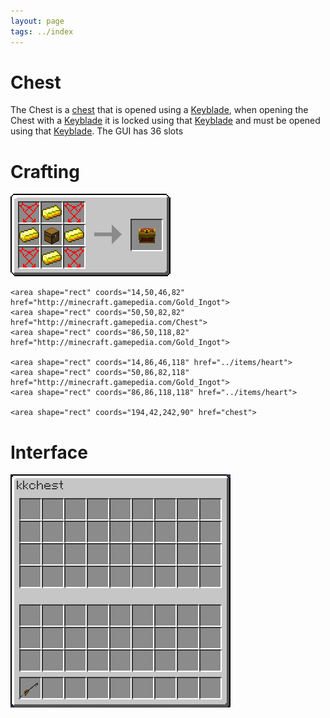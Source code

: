 ```yaml
---
layout: page
tags: ../index
---
```

# Chest

The Chest is a [chest](http://minecraft.gamepedia.com/Chest) that is opened using a [Keyblade](../keyblades/keyblades), when opening the Chest with a [Keyblade](../keyblades/keyblades) it is locked using that [Keyblade](../keyblades/keyblades) and must be opened using that [Keyblade](../keyblades/keyblades).
The GUI has 36 slots

# Crafting

<img src="../images/crafting/chest.png" usemap="#items">
<map name="items">
    <area shape="rect" coords="14,14,46,46" href="../items/heart">
    <area shape="rect" coords="50,14,82,46" href="http://minecraft.gamepedia.com/Gold_Ingot">
    <area shape="rect" coords="86,14,118,46" href="../items/heart">
    
    <area shape="rect" coords="14,50,46,82" href="http://minecraft.gamepedia.com/Gold_Ingot">
    <area shape="rect" coords="50,50,82,82" href="http://minecraft.gamepedia.com/Chest">
    <area shape="rect" coords="86,50,118,82" href="http://minecraft.gamepedia.com/Gold_Ingot">
    
    <area shape="rect" coords="14,86,46,118" href="../items/heart">
    <area shape="rect" coords="50,86,82,118" href="http://minecraft.gamepedia.com/Gold_Ingot">
    <area shape="rect" coords="86,86,118,118" href="../items/heart">
    
    <area shape="rect" coords="194,42,242,90" href="chest">
</map>

# Interface

![Interface](../images/interfaces/kkchest.png)